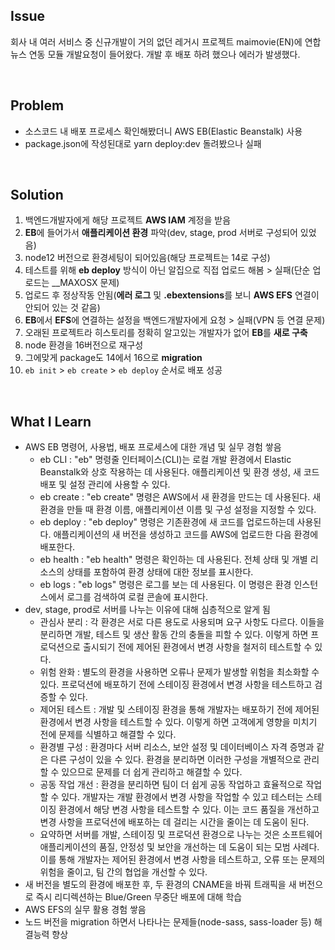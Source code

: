 ## Issue
회사 내 여러 서비스 중 신규개발이 거의 없던 레거시 프로젝트 maimovie(EN)에 연합뉴스 연동 모듈 개발요청이 들어왔다. 개발 후 배포 하려 했으나 에러가 발생했다.

<br>

## Problem
+ 소스코드 내 배포 프로세스 확인해봤더니 AWS EB(Elastic Beanstalk) 사용
+ package.json에 작성된대로 yarn deploy:dev 돌려봤으나 실패

<br>

## Solution
1. 백엔드개발자에게 해당 프로젝트 **AWS IAM** 계정을 받음
2. **EB**에 들어가서 **애플리케이션 환경** 파악(dev, stage, prod 서버로 구성되어 있었음)
3. node12 버전으로 환경세팅이 되어있음(해당 프로젝트는 14로 구성)
4. 테스트를 위해 **eb deploy** 방식이 아닌 알집으로 직접 업로드 해봄 > 실패(단순 업로드는 __MAXOSX 문제)
5. 업로드 후 정상작동 안됨(**에러 로그** 및 **.ebextensions**를 보니 **AWS EFS** 연결이 안되어 있는 것 같음)
6. **EB**에서 **EFS**에 연결하는 설정을 백엔드개발자에게 요청 > 실패(VPN 등 연결 문제)
7. 오래된 프로젝트라 히스토리를 정확히 알고있는 개발자가 없어 **EB**를 **새로 구축**
8. node 환경을 16버전으로 재구성
9. 그에맞게 package도 14에서 16으로 **migration**
10. `eb init` > `eb create` > `eb deploy` 순서로 배포 성공

<br>

## What I Learn
+ AWS EB 명령어, 사용법, 배포 프로세스에 대한 개념 및 실무 경험 쌓음
  - eb CLI : "eb" 명령줄 인터페이스(CLI)는 로컬 개발 환경에서 Elastic Beanstalk와 상호 작용하는 데 사용된다. 애플리케이션 및 환경 생성, 새 코드 배포 및 설정 관리에 사용할 수 있다.
  - eb create : "eb create" 명령은 AWS에서 새 환경을 만드는 데 사용된다. 새 환경을 만들 때 환경 이름, 애플리케이션 이름 및 구성 설정을 지정할 수 있다.
  - eb deploy : "eb deploy" 명령은 기존환경에 새 코드를 업로드하는데 사용된다. 애플리케이션의 새 버전을 생성하고 코드를 AWS에 업로드한 다음 환경에 배포한다.
  - eb health : "eb health" 명령은 확인하는 데 사용된다. 전체 상태 및 개별 리소스의 상태를 포함하여 환경 상태에 대한 정보를 표시한다.
  - eb logs : "eb logs" 명령은 로그를 보는 데 사용된다. 이 명령은 환경 인스턴스에서 로그를 검색하여 로컬 콘솔에 표시한다.
+ dev, stage, prod로 서버를 나누는 이유에 대해 심층적으로 알게 됨
  - 관심사 분리 : 각 환경은 서로 다른 용도로 사용되며 요구 사항도 다르다. 이들을 분리하면 개발, 테스트 및 생산 활동 간의 충돌을 피할 수 있다. 이렇게 하면 프로덕션으로 출시되기 전에 제어된 환경에서 변경 사항을 철저히 테스트할 수 있다.
  - 위험 완화 : 별도의 환경을 사용하면 오류나 문제가 발생할 위험을 최소화할 수 있다. 프로덕션에 배포하기 전에 스테이징 환경에서 변경 사항을 테스트하고 검증할 수 있다.
  - 제어된 테스트 : 개발 및 스테이징 환경을 통해 개발자는 배포하기 전에 제어된 환경에서 변경 사항을 테스트할 수 있다. 이렇게 하면 고객에게 영향을 미치기 전에 문제를 식별하고 해결할 수 있다.
  - 환경별 구성 : 환경마다 서버 리소스, 보안 설정 및 데이터베이스 자격 증명과 같은 다른 구성이 있을 수 있다. 환경을 분리하면 이러한 구성을 개별적으로 관리할 수 있으므로 문제를 더 쉽게 관리하고 해결할 수 있다.
  - 공동 작업 개선 : 환경을 분리하면 팀이 더 쉽게 공동 작업하고 효율적으로 작업할 수 있다. 개발자는 개발 환경에서 변경 사항을 작업할 수 있고 테스터는 스테이징 환경에서 해당 변경 사항을 테스트할 수 있다. 이는 코드 품질을 개선하고 변경 사항을 프로덕션에 배포하는 데 걸리는 시간을 줄이는 데 도움이 된다.
  - 요약하면 서버를 개발, 스테이징 및 프로덕션 환경으로 나누는 것은 소프트웨어 애플리케이션의 품질, 안정성 및 보안을 개선하는 데 도움이 되는 모범 사례다. 이를 통해 개발자는 제어된 환경에서 변경 사항을 테스트하고, 오류 또는 문제의 위험을 줄이고, 팀 간의 협업을 개선할 수 있다.
+ 새 버전을 별도의 환경에 배포한 후, 두 환경의 CNAME을 바꿔 트래픽을 새 버전으로 즉시 리디렉션하는 Blue/Green 무중단 배포에 대해 학습
+ AWS EFS의 실무 활용 경험 쌓음
+ 노드 버전을 migration 하면서 나타나는 문제들(node-sass, sass-loader 등) 해결능력 향상
